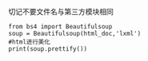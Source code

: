 切记不要文件名与第三方模块相同

    from bs4 import Beautifulsoup
    soup = Beautifulsoup(html_doc,'lxml')
    #html进行美化  
    print(soup.prettify())

